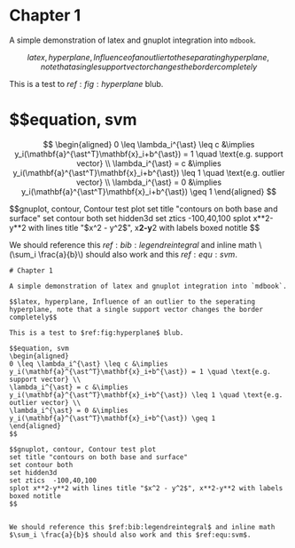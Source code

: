 # Chapter 1

A simple demonstration of latex and gnuplot integration into `mdbook`.

$$latex, hyperplane, Influence of an outlier to the separating hyperplane, note that a single support vector changes the border completely$$

This is a test to $ref:fig:hyperplane$ blub.

# $$equation, svm
$$
\begin{aligned}
0 \leq \lambda_i^{\ast} \leq c &\implies y_i(\mathbf{a}^{\ast^T}\mathbf{x}_i+b^{\ast}) = 1 \quad \text{e.g. support vector} \\
\lambda_i^{\ast} = c &\implies y_i(\mathbf{a}^{\ast^T}\mathbf{x}_i+b^{\ast}) \leq 1 \quad \text{e.g. outlier vector} \\
\lambda_i^{\ast} = 0 &\implies y_i(\mathbf{a}^{\ast^T}\mathbf{x}_i+b^{\ast}) \geq 1
\end{aligned}
$$

$$gnuplot, contour, Contour test plot
set title "contours on both base and surface"
set contour both
set hidden3d
set ztics  -100,40,100
splot x**2-y**2 with lines title "$x^2 - y^2$", x**2-y**2 with labels boxed notitle
$$


We should reference this $ref:bib:legendreintegral$ and inline math \\(\sum_i \frac{a}{b}\\) should also work and this $ref:equ:svm$.

```
# Chapter 1

A simple demonstration of latex and gnuplot integration into `mdbook`.

$$latex, hyperplane, Influence of an outlier to the seperating hyperplane, note that a single support vector changes the border completely$$

This is a test to $ref:fig:hyperplane$ blub.

$$equation, svm
\begin{aligned}
0 \leq \lambda_i^{\ast} \leq c &\implies y_i(\mathbf{a}^{\ast^T}\mathbf{x}_i+b^{\ast}) = 1 \quad \text{e.g. support vector} \\
\lambda_i^{\ast} = c &\implies y_i(\mathbf{a}^{\ast^T}\mathbf{x}_i+b^{\ast}) \leq 1 \quad \text{e.g. outlier vector} \\
\lambda_i^{\ast} = 0 &\implies y_i(\mathbf{a}^{\ast^T}\mathbf{x}_i+b^{\ast}) \geq 1
\end{aligned}
$$

$$gnuplot, contour, Contour test plot
set title "contours on both base and surface"
set contour both
set hidden3d
set ztics  -100,40,100
splot x**2-y**2 with lines title "$x^2 - y^2$", x**2-y**2 with labels boxed notitle
$$


We should reference this $ref:bib:legendreintegral$ and inline math $\sum_i \frac{a}{b}$ should also work and this $ref:equ:svm$.
```
